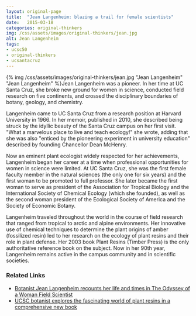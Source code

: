 ```yaml
---
layout: original-page
title:  "Jean Langenheim: blazing a trail for female scientists"
date:   2015-03-18
categories: original-thinkers
img: /css/assets/images/original-thinkers/jean.jpg
alt: Jean Langenheim
tags: 
- ucsc50
- original-thinkers
- ucsantacruz
---
```


{% img /css/assets/images/original-thinkers/jean.jpg "Jean Langenheim" "Jean Langenheim" %}Jean Langenheim was a pioneer. In her time at UC Santa Cruz, she broke new ground for women in science, conducted field research on five continents, and crossed the disciplinary boundaries of botany, geology, and chemistry.

Langenheim came to UC Santa Cruz from a research position at Harvard University in 1966. In her memoir, published in 2010, she described being struck by the idyllic beauty of the Santa Cruz campus on her first visit. "What a marvelous place to live and teach ecology!" she wrote, adding that she was also "enticed by the pioneering experiment in university education" described by founding Chancellor Dean McHenry.

Now an eminent plant ecologist widely respected for her achievements, Langenheim began her career at a time when professional opportunities for women in science were limited. At UC Santa Cruz, she was the first female faculty member in the natural sciences (the only one for six years) and the first woman to be promoted to full professor. She later became the first woman to serve as president of the Association for Tropical Biology and the International Society of Chemical Ecology (which she founded), as well as the second woman president of the Ecological Society of America and the Society of Economic Botany.

Langenheim traveled throughout the world in the course of field research that ranged from tropical to arctic and alpine environments. Her innovative use of chemical techniques to determine the plant origins of amber (fossilized resin) led to her research on the ecology of plant resins and their role in plant defense. Her 2003 book Plant Resins (Timber Press) is the only authoritative reference book on the subject. Now in her 90th year, Langenheim remains active in the campus community and in scientific societies.

### Related Links

- [Botanist Jean Langenheim recounts her life and times in The Odyssey of a Woman Field Scientist](http://news.ucsc.edu/2010/05/3771.html)
- [UCSC botanist explores the fascinating world of plant resins in a comprehensive new book](http://currents.ucsc.edu/02-03/05-26/langenheim.html)
